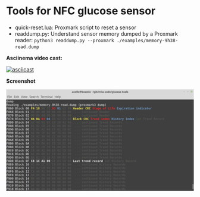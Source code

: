 # Tools for NFC glucose sensor

- quick-reset.lua: Proxmark script to reset a sensor
- readdump.py: Understand sensor memory dumped by a Proxmark reader: `python3 readdump.py --proxmark ./examples/memory-9h38-read.dump`

**Asciinema video cast:**

[![asciicast](https://asciinema.org/a/jaMQgnPM92DlUyFE0fIK2FZQi.svg)](https://asciinema.org/a/jaMQgnPM92DlUyFE0fIK2FZQi)

**Screenshot**

![](./examples/screenshot-memory.png)

